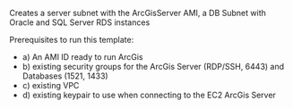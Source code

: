 Creates a server subnet with the ArcGisServer AMI, a DB Subnet with Oracle and SQL Server RDS instances

Prerequisites to run this template:
* a) An AMI ID ready to run ArcGis
* b) existing security groups for the ArcGis Server (RDP/SSH, 6443) and Databases (1521, 1433)
* c) existing VPC
* d) existing keypair to use when connecting to the EC2 ArcGis Server
